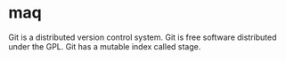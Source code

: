 # maq
Git is a distributed version control system.
Git is free software distributed under the GPL.
Git has a mutable index called stage.

